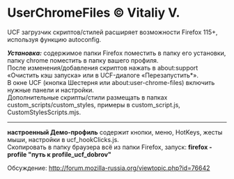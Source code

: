 # UserChromeFiles © Vitaliy V.
UCF загрузчик скриптов/стилей расширяет возможности Firefox 115+, используя функцию autoconfig.

***Установка:*** содержимое папки Firefox поместить в папку его установки, папку chrome поместить в папку вашего профиля.  
После изменения/добавления скриптов нажать в about:support «Очистить кэш запуска» или в UCF-диалоге «Перезапустить*».  
В окне UCF (кнопка Шестерня или about:user-chrome-files) включить нужные панели и настройки.  
Дополнительные скрипты/стили размещать в папках custom_scripts/custom_styles, примеры в custom_script.js, CustomStylesScripts.mjs.

---
**настроенный Демо-профиль** содержит кнопки, меню, HotKeys, жесты мыши, настройки в ucf_hookClicks.js.  
Скопировать в папку браузера всё из папки Firefox, запуск: **firefox -profile "путь к profile_ucf_dobrov"**

Обсуждение: http://forum.mozilla-russia.org/viewtopic.php?id=76642
